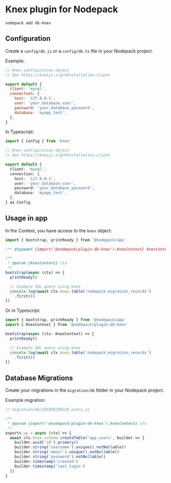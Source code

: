# Knex plugin for Nodepack

```
nodepack add db-knex
```

## Configuration

Create a `config/db.js` or a `config/db.ts` file in your Nodepack project.

Example:

```js
// Knex configuration object
// See https://knexjs.org/#Installation-client

export default {
  client: 'mysql',
  connection: {
    host: '127.0.0.1',
    user: 'your_database_user',
    password: 'your_database_password',
    database: 'myapp_test',
  },
}
```

In Typescript:

```ts
import { Config } from 'knex'

// Knex configuration object
// See https://knexjs.org/#Installation-client

export default {
  client: 'mysql',
  connection: {
    host: '127.0.0.1',
    user: 'your_database_user',
    password: 'your_database_password',
    database: 'myapp_test',
  },
} as Config
```

## Usage in app

In the Context, you have access to the `knex` object:

```ts
import { bootstrap, printReady } from '@nodepack/app'

/** @typedef {import('@nodepack/plugin-db-knex').KnexContext} KnexContext */

/**
 * @param {KnexContext} ctx
 */
bootstrap(async (ctx) => {
  printReady()

  // Example SQL query using knex
  console.log(await ctx.knex.table('nodepack_migration_records')
    .first())
})
```

Or in Typescript:

```ts
import { bootstrap, printReady } from '@nodepack/app'
import { KnexContext } from '@nodepack/plugin-db-knex'

bootstrap(async (ctx: KnexContext) => {
  printReady()

  // Example SQL query using knex
  console.log(await ctx.knex.table('nodepack_migration_records')
    .first())
})
```

## Database Migrations

Create your migrations in the `migration/db` folder in your Nodepack project.

Example migration:

```js
// migration/db/201908230224_users.js

/**
 * @param {import('@nodepack/plugin-db-knex').KnexContext} ctx
 */
exports.up = async (ctx) => {
  await ctx.knex.schema.createTable('app_users', builder => {
    builder.uuid('id').primary()
    builder.string('username').unique().notNullable()
    builder.string('email').unique().notNullable()
    builder.string('password').notNullable()
    builder.timestamp('created')
    builder.timestamp('last_login')
  })
}
```
